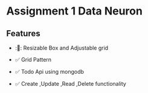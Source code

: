 # Assignment 1 Data Neuron

## Features

* :&#x1F680;: Resizable Box and Adjustable grid

* :white_check_mark: Grid Pattern

* :white_check_mark: Todo Api using mongodb

* :white_check_mark: Create ,Update ,Read ,Delete functionality
